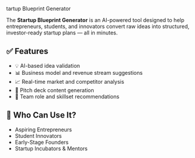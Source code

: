 tartup Blueprint Generator

The **Startup Blueprint Generator** is an AI-powered tool designed to help entrepreneurs, students, and innovators convert raw ideas into structured, investor-ready startup plans — all in minutes.

## ✅ Features

- 💡 AI-based idea validation
- 📊 Business model and revenue stream suggestions
- 📈 Real-time market and competitor analysis
- 🧠 Pitch deck content generation
- 👥 Team role and skillset recommendations

## 👤 Who Can Use It?

- Aspiring Entrepreneurs  
- Student Innovators  
- Early-Stage Founders  
- Startup Incubators & Mentors  
